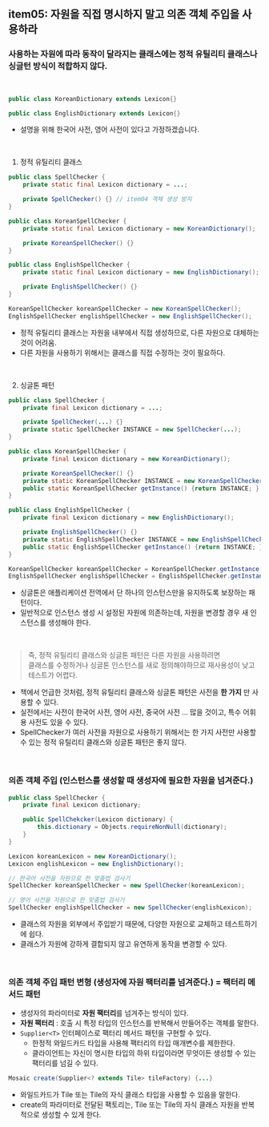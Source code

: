 ## item05: 자원을 직접 명시하지 말고 의존 객체 주입을 사용하라


### 사용하는 자원에 따라 동작이 달라지는 클래스에는 정적 유틸리티 클래스나 싱글턴 방식이 적합하지 않다.

<br/>

```java
public class KoreanDictionary extends Lexicon{}

public class EnglishDictionary extends Lexicon{}
```
- 설명을 위해 한국어 사전, 영어 사전이 있다고 가정하겠습니다. 

<br/>

1. 정적 유틸리티 클래스
```java
public class SpellChecker {
    private static final Lexicon dictionary = ...;

    private SpellChecker() {} // item04 객체 생성 방지
}
```
```java
public class KoreanSpellChecker {
    private static final Lexicon dictionary = new KoreanDictionary();

    private KoreanSpellChecker() {}
}

public class EnglishSpellChecker {
    private static final Lexicon dictionary = new EnglishDictionary();

    private EnglishSpellChecker() {}
}

KoreanSpellChecker koreanSpellChecker = new KoreanSpellChecker();
EnglishSpellChecker englishSpellChecker = new EnglishSpellChecker();
```
- 정적 유틸리티 클래스는 자원을 내부에서 직접 생성하므로, 다른 자원으로 대체하는 것이 어려움.
- 다른 자원을 사용하기 위해서는 클래스를 직접 수정하는 것이 필요하다. 

<br/>

2. 싱글톤 패턴
```java
public class SpellChecker {
    private final Lexicon dictionary = ...;

    private SpellChecker(...) {}
    private static SpellChecker INSTANCE = new SpellChecker(...);
}
```
```java
public class KoreanSpellChecker {
    private final Lexicon dictionary = new KoreanDictionary();

    private KoreanSpellChecker() {}
    private static KoreanSpellChecker INSTANCE = new KoreanSpellChecker();
    public static KoreanSpellChecker getInstance() {return INSTANCE; }
}

public class EnglishSpellChecker {
    private final Lexicon dictionary = new EnglishDictionary();

    private EnglishSpellChecker() {}
    private static EnglishSpellChecker INSTANCE = new EnglishSpellChecker();
    public static EnglishSpellChecker getInstance() {return INSTANCE; }
}

KoreanSpellChecker koreanSpellChecker = KoreanSpellChecker.getInstance();
EnglishSpellChecker englishSpellChecker = EnglishSpellChecker.getInstance();
```
- 싱글톤은 애플리케이션 전역에서 단 하나의 인스턴스만을 유지하도록 보장하는 패턴이다.
- 일반적으로 인스턴스 생성 시 설정된 자원에 의존하는데, 자원을 변경할 경우 새 인스턴스를 생성해야 한다.

<br/>

> 즉, 정적 유틸리티 클래스와 싱글톤 패턴은 다른 자원을 사용하려면  
클래스를 수정하거나 싱글톤 인스턴스를 새로 정의해야하므로 재사용성이 낮고 테스트가 어렵다.

- 책에서 언급한 것처럼, 정적 유틸리티 클래스와 싱글톤 패턴은 사전을 **한 가지** 만 사용할 수 있다.
- 실전에서는 사전이 한국어 사전, 영어 사전, 중국어 사전 ... 많을 것이고, 특수 어휘용 사전도 있을 수 있다.
- SpellChecker가 여러 사전을 자원으로 사용하기 위해서는 한 가지 사전만 사용할 수 있는 정적 유틸리티 클래스와 싱글톤 패턴은 좋지 않다.

<br/>

### 의존 객체 주입 (인스턴스를 생성할 때 생성자에 필요한 자원을 넘겨준다.)
```java
public class SpellChecker {
    private final Lexicon dictionary;

    public SpellChekcker(Lexicon dictionary) {
        this.dictionary = Objects.requireNonNull(dictionary);
    }
}
```
```java
Lexicon koreanLexicon = new KoreanDictionary();
Lexicon englishLexicon = new EnglishDictionary();

// 한국어 사전을 자원으로 한 맞춤법 검사기
SpellChecker koreanSpellChecker = new SpellChecker(koreanLexicon);

// 영어 사전을 자원으로 한 맞춤법 검사기
SpellChecker englishSpellChecker = new SpellChecker(englishLexicon);
```

- 클래스의 자원을 외부에서 주입받기 때문에, 다양한 자원으로 교체하고 테스트하기에 쉽다.
- 클래스가 자원에 강하게 결합되지 않고 유연하게 동작을 변경할 수 있다.

<br/>

### 의존 객체 주입 패턴 변형 (생성자에 자원 팩터리를 넘겨준다.) = 팩터리 메서드 패턴
- 생성자의 파라미터로 **자원 팩터리**를 넘겨주는 방식이 있다.
- **자원 팩터리** : 호출 시 특정 타입의 인스턴스를 반복해서 만들어주는 객체를 말한다. 
- `Supplier<T>` 인터페이스로 팩터리 메서드 패턴을 구현할 수 있다. 
    - 한정적 와일드카드 타입을 사용해 팩터리의 타입 매개변수를 제한한다. 
    - 클라이언트는 자신이 명시한 타입의 하위 타입이라면 무엇이든 생성할 수 있는 팩터리를 넘길 수 있다.
```java
Mosaic create(Supplier<? extends Tile> tileFactory) {...}
```
- 와일드카드가 Tile 또는 Tile의 자식 클래스 타입을 사용할 수 있음을 말한다.
- create의 파라미터로 전달된 팩토리는, Tile 또는 Tile의 자식 클래스 자원을 반복적으로 생성할 수 있게 한다.